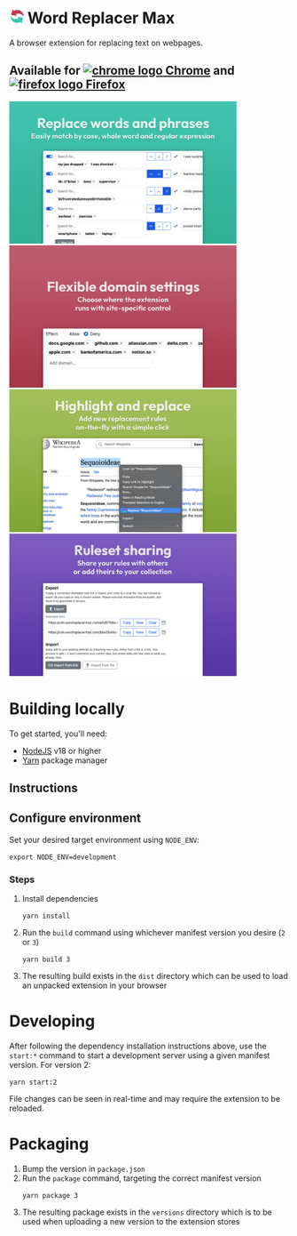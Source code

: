 # <img alt="Word Replace Max" src="./assets/word-replacer-max-logo_26.png" /> Word Replacer Max

A browser extension for replacing text on webpages.

## Available for [<img alt="chrome logo" src="./assets/chrome_logo.svg" /> Chrome](https://chromewebstore.google.com/detail/word-replacer-max/gnemoflnihonmkiacnagnbnlppkamfgo) and [<img alt="firefox logo" src="./assets/firefox_logo.svg" /> Firefox](https://addons.mozilla.org/en-US/firefox/addon/word-replacer-max)

<img alt="replace words and phrases" src="./assets/word-replacer-max-store-page-1.png" style="max-width: 100%; width: 410px"></img>
<img alt="flexible domain settings" src="./assets/word-replacer-max-store-page-2.png" style="max-width: 100%; width: 410px"></img>
<img alt="ruleset sharing" src="./assets/word-replacer-max-store-page-3.png" style="max-width: 100%; width: 410px"></img>
<img alt="highlight and replace" src="./assets/word-replacer-max-store-page-4.png" style="max-width: 100%; width: 410px"></img>

# Building locally

To get started, you'll need:

- [NodeJS](https://nodejs.org/en) v18 or higher
- [Yarn](https://yarnpkg.com/) package manager

## Instructions

## Configure environment

Set your desired target environment using `NODE_ENV`:

```
export NODE_ENV=development
```

### Steps

1. Install dependencies
   ```
   yarn install
   ```
1. Run the `build` command using whichever manifest version you desire (`2` or
   `3`)
   ```
   yarn build 3
   ```
1. The resulting build exists in the `dist` directory which can be used to load
   an unpacked extension in your browser

# Developing

After following the dependency installation instructions above, use the
`start:*` command to start a development server using a given manifest version.
For version 2:

```
yarn start:2
```

File changes can be seen in real-time and may require the extension to be
reloaded.

# Packaging

1. Bump the version in `package.json`
1. Run the `package` command, targeting the correct manifest version
   ```
   yarn package 3
   ```
1. The resulting package exists in the `versions` directory which is to be used
   when uploading a new version to the extension stores
